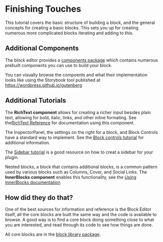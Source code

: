 
# Finishing Touches

This tutorial covers the basic structure of building a block, and the general concepts for creating a basic blocks. This sets you up for creating numerous more complicated blocks iterating and adding to this.

## Additional Components

The block editor provides a [components package](/packages/packages-components/) which contains numerous prebuilt components you can use to build your block.

You can visually browse the compoents and what their implementation looks like using the Storybook tool published at https://wordpress.github.io/gutenberg

## Additional Tutorials

The **RichText component** allows for creating a richer input besides plain text, allowing for bold, italic, links, and other inline formating. See the[RichText Reference](/docs/designers-developers/developers/richtext.md) for documentation using this component.

The InspectorPanel, the settings on the right for a block, and Block Controls have a standard way to implement. See the [Block controls tutorial](/docs/designers-developers/developers/tutorials/block-tutorial/block-controls-toolbar-and-sidebar.md) for additional information.


The [Sidebar tutorial](/docs/designers-developers/developers/tutorials/plugin-sidebar-0.md) is a good resource on how to creat a sidebar for your plugin.

Nested blocks, a block that contains additional blocks, is a common pattern used by various blocks such as Columns, Cover, and Social Links. The **InnerBlocks component** enables this functionality, see the [Using InnerBlocks documentation](/docs/designers-developers/developers/tutorials/block-tutorial/nested-blocks-inner-blocks.md)

## How did they do that?

One of the best sources for information and reference is the Block Editor itself, all the core blocks are built the same way and the code is available to browse. A good way is to find a core block doing something close to what you are interested, and read through its code to see how things are done.

All core blocks are in the [block library package](https://github.com/WordPress/gutenberg/tree/master/packages/block-library/src).
